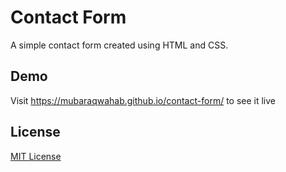 # Contact Form
A simple contact form created using HTML and CSS.

## Demo
Visit https://mubaraqwahab.github.io/contact-form/ to see it live

## License
[MIT License](https://github.com/mubaraqwahab/contact-form/blob/master/LICENSE)
